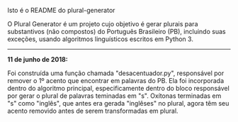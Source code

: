 Isto é o README do plural-generator

O Plural Generator é um projeto cujo objetivo é gerar plurais para substantivos (não compostos) do Português Brasileiro (PB), incluindo suas exceções, usando algoritmos linguísticos escritos em Python 3.

------

**11 de junho de 2018:** 

Foi construída uma função chamada "desacentuador.py", responsável por remover o 1º acento que encontrar em palavras do PB. Ela foi incorporada dentro do algoritmo principal, especificamente dentro do bloco responsável por gerar o plural de palavras teminadas em "s". Oxítonas terminadas em "s" como "inglês", que antes era gerada "inglêses" no plural, agora têm seu acento removido antes de serem transformadas em plural.